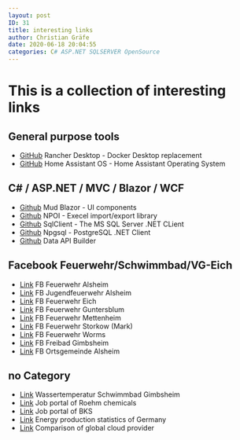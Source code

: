 ```yaml
---
layout: post
ID: 31
title: interesting links
author: Christian Gräfe
date: 2020-06-18 20:04:55
categories: C# ASP.NET SQLSERVER OpenSource
---
```


# This is a collection of interesting links

## General purpose tools

* [GitHub][1] Rancher Desktop - Docker Desktop replacement
* [GitHub][2] Home Assistant OS - Home Assistant Operating System

## C# / ASP.NET / MVC / Blazor / WCF

* [Github][10] Mud Blazor - UI components
* [Github][11] NPOI - Execel import/export library
* [Github][12] SqlClient - The MS SQL Server .NET CLient
* [Github][13] Npgsql - PostgreSQL .NET Client
* [Github][14] Data API Builder

## Facebook Feuerwehr/Schwimmbad/VG-Eich

* [Link][30] FB Feuerwehr Alsheim
* [Link][31] FB Jugendfeuerwehr Alsheim
* [Link][32] FB Feuerwehr Eich
* [Link][33] FB Feuerwehr Guntersblum
* [Link][34] FB Feuerwehr Mettenheim
* [Link][35] FB Feuerwehr Storkow (Mark)
* [Link][36] FB Feuerwehr Worms
* [Link][37] FB Freibad Gimbsheim
* [Link][38] FB Ortsgemeinde Alsheim

## no Category

* [Link][50] Wassertemperatur Schwimmbad Gimbsheim
* [Link][51] Job portal of Roehm chemicals
* [Link][52] Job portal of BKS
* [Link][53] Energy production statistics of Germany
* [Link][54] Comparison of global cloud provider

 [1]: https://github.com/rancher-sandbox/rancher-desktop/
 [2]: https://github.com/home-assistant/operating-system
 [3]: https://example.com
 [4]: https://example.com
 [5]: https://example.com
 [6]: https://example.com
 [7]: https://example.com
 [8]: https://example.com
 [9]: https://example.com
 
 [10]: https://github.com/MudBlazor/MudBlazor/
 [11]: https://github.com/nissl-lab/npoi
 [12]: https://github.com/dotnet/SqlClient
 [13]: https://github.com/npgsql/npgsql
 [14]: https://github.com/Azure/data-api-builder
 [15]: https://example.com
 [16]: https://example.com
 [17]: https://example.com
 [18]: https://example.com
 [19]: https://example.com
 [20]: https://example.com
 [21]: https://example.com
 [22]: https://example.com
 [23]: https://example.com
 [24]: https://example.com
 [25]: https://example.com
 [26]: https://example.com
 [27]: https://example.com
 [28]: https://example.com
 [29]: https://example.com
 
 [30]: https://www.facebook.com/FeuerwehrAlsheim/
 [31]: https://www.facebook.com/JugendFeuerwehrAlsheim 
 [32]: https://www.facebook.com/FeuerwehrEich/
 [33]: https://www.facebook.com/feuerwehrguntersblum/ 
 [34]: https://www.facebook.com/feuerwehrmettenheim/
 [35]: https://www.facebook.com/FeuerwehrStorkow.Mark/ 
 [36]: https://www.facebook.com/FeuerwehrWorms/
 [37]: https://www.facebook.com/FreibadGimbsheim
 [38]: https://www.facebook.com/profile.php?id=100076270448938
 [39]: https://example.com
 [40]: https://example.com
 [41]: https://example.com
 [42]: https://example.com
 [43]: https://example.com
 [44]: https://example.com
 [45]: https://example.com
 [46]: https://example.com
 [47]: https://example.com
 [48]: https://example.com
 [49]: https://example.com

 [50]: https://halasemia.de/h2otemp/temperatur.jpg
 [51]: https://jobs.roehm.com/go/Jobs_DE/9003402/?q=&q2=&alertId=&locationsearch=&title=&location=Worms%2C+DE&facility=&date=
 [52]: https://bks-portal.rlp.de/node/94022
 [53]: https://energy-charts.info/charts/energy_pie/chart.htm?l=en&c=DE&interval=day
 [54]: http://comparecloud.in/
 